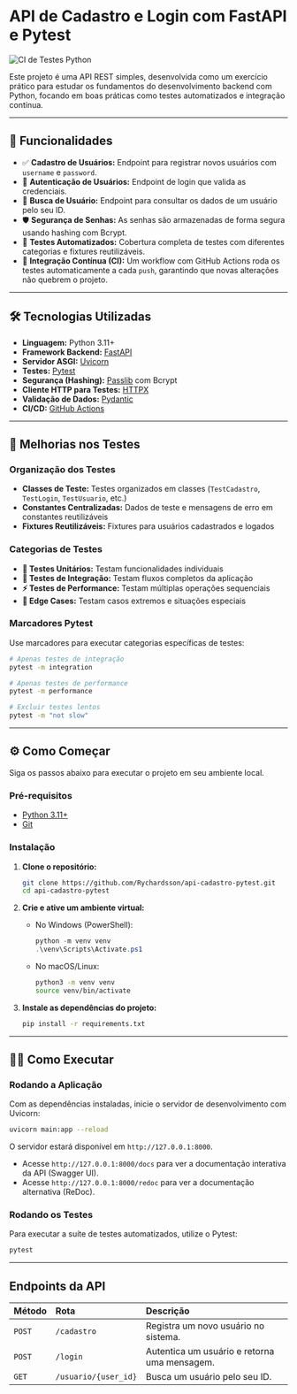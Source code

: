 # API de Cadastro e Login com FastAPI e Pytest

![CI de Testes Python](https://github.com/Rychardsson/api-cadastro-pytest/actions/workflows/ci.yml/badge.svg)

Este projeto é uma API REST simples, desenvolvida como um exercício prático para estudar os fundamentos do desenvolvimento backend com Python, focando em boas práticas como testes automatizados e integração contínua.

---

## 🚀 Funcionalidades

- ✅ **Cadastro de Usuários:** Endpoint para registrar novos usuários com `username` e `password`.
- 🔐 **Autenticação de Usuários:** Endpoint de login que valida as credenciais.
- 👤 **Busca de Usuário:** Endpoint para consultar os dados de um usuário pelo seu ID.
- 🛡️ **Segurança de Senhas:** As senhas são armazenadas de forma segura usando hashing com Bcrypt.
- 🧪 **Testes Automatizados:** Cobertura completa de testes com diferentes categorias e fixtures reutilizáveis.
- 🤖 **Integração Contínua (CI):** Um workflow com GitHub Actions roda os testes automaticamente a cada `push`, garantindo que novas alterações não quebrem o projeto.

---

## 🛠️ Tecnologias Utilizadas

- **Linguagem:** Python 3.11+
- **Framework Backend:** [FastAPI](https://fastapi.tiangolo.com/)
- **Servidor ASGI:** [Uvicorn](https://www.uvicorn.org/)
- **Testes:** [Pytest](https://docs.pytest.org/)
- **Segurança (Hashing):** [Passlib](https://passlib.readthedocs.io/en/stable/) com Bcrypt
- **Cliente HTTP para Testes:** [HTTPX](https://www.python-httpx.org/)
- **Validação de Dados:** [Pydantic](https://docs.pydantic.dev/)
- **CI/CD:** [GitHub Actions](https://github.com/features/actions)

---

## 🧪 Melhorias nos Testes

### Organização dos Testes

- **Classes de Teste:** Testes organizados em classes (`TestCadastro`, `TestLogin`, `TestUsuario`, etc.)
- **Constantes Centralizadas:** Dados de teste e mensagens de erro em constantes reutilizáveis
- **Fixtures Reutilizáveis:** Fixtures para usuários cadastrados e logados

### Categorias de Testes

- **🔧 Testes Unitários:** Testam funcionalidades individuais
- **🔗 Testes de Integração:** Testam fluxos completos da aplicação
- **⚡ Testes de Performance:** Testam múltiplas operações sequenciais
- **🎯 Edge Cases:** Testam casos extremos e situações especiais

### Marcadores Pytest

Use marcadores para executar categorias específicas de testes:

```bash
# Apenas testes de integração
pytest -m integration

# Apenas testes de performance
pytest -m performance

# Excluir testes lentos
pytest -m "not slow"
```

---

## ⚙️ Como Começar

Siga os passos abaixo para executar o projeto em seu ambiente local.

### Pré-requisitos

- [Python 3.11+](https://www.python.org/downloads/)
- [Git](https://git-scm.com/downloads)

### Instalação

1.  **Clone o repositório:**

    ```bash
    git clone https://github.com/Rychardsson/api-cadastro-pytest.git
    cd api-cadastro-pytest
    ```

2.  **Crie e ative um ambiente virtual:**

    - No Windows (PowerShell):

      ```powershell
      python -m venv venv
      .\venv\Scripts\Activate.ps1
      ```

    - No macOS/Linux:
      ```bash
      python3 -m venv venv
      source venv/bin/activate
      ```

3.  **Instale as dependências do projeto:**
    ```bash
    pip install -r requirements.txt
    ```

---

## 🏃‍♀️ Como Executar

### Rodando a Aplicação

Com as dependências instaladas, inicie o servidor de desenvolvimento com Uvicorn:

```bash
uvicorn main:app --reload
```

O servidor estará disponível em `http://127.0.0.1:8000`.

- Acesse `http://127.0.0.1:8000/docs` para ver a documentação interativa da API (Swagger UI).
- Acesse `http://127.0.0.1:8000/redoc` para ver a documentação alternativa (ReDoc).

### Rodando os Testes

Para executar a suíte de testes automatizados, utilize o Pytest:

```bash
pytest
```

---

## Endpoints da API

| Método | Rota                 | Descrição                                    |
| :----- | :------------------- | :------------------------------------------- |
| `POST` | `/cadastro`          | Registra um novo usuário no sistema.         |
| `POST` | `/login`             | Autentica um usuário e retorna uma mensagem. |
| `GET`  | `/usuario/{user_id}` | Busca um usuário pelo seu ID.                |
